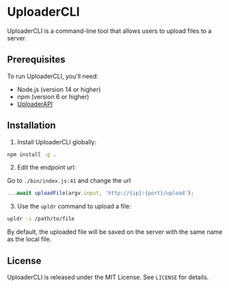 # UploaderCLI

UploaderCLI is a command-line tool that allows users to upload files to a server.

## Prerequisites

To run UploaderCLI, you'll need:

- Node.js (version 14 or higher)
- npm (version 6 or higher)
- [UploaderAPI](https://github.com/saponciou/UploaderAPI)

## Installation

1. Install UploaderCLI globally:

```bash
npm install -g .
```

2. Edit the endpoint url:

Go to `./bin/index.js:41` and change the url

```javascript
...await uploadFile(argv.input, 'http://{ip}:{port}/upload');
```

3. Use the `upldr` command to upload a file:

```bash
upldr -i /path/to/file
```

By default, the uploaded file will be saved on the server with the same name as the local file.

## License

UploaderCLI is released under the MIT License. See `LICENSE` for details.